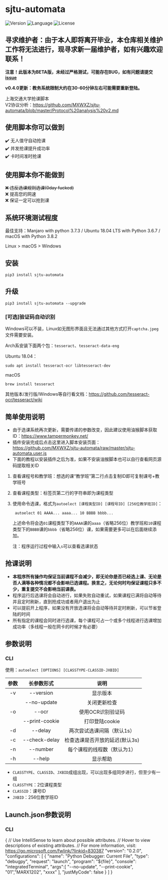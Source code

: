 # sjtu-automata
![Version](https://img.shields.io/badge/Version-0.4.0-blue.svg) ![Language](https://img.shields.io/badge/Language-Python3-red.svg) ![License](https://img.shields.io/badge/License-GPL--3.0-yellow.svg)
## 寻求维护者：由于本人即将离开毕业，本仓库相关维护工作将无法进行，现寻求新一届维护者，如有兴趣欢迎联系！

**注意！此版本为BETA版，未经过严格测试，可能存在BUG，如有问题请提交[issue](https://github.com/MXWXZ/AutoElect/issues)**

**v0.4.0更新：教务系统限制大约在30-60分钟左右可能需要重新登陆。**

上海交通大学抢课脚本\
V2协议分析：<https://github.com/MXWXZ/sjtu-automata/blob/master/Protocol%20analysis%20v2.md>

## 使用脚本你可以做到
:heavy_check_mark: 无人值守自动抢课\
:heavy_check_mark: 并发抢课提升成功率\
:heavy_check_mark: 卡时间准时抢课

## 使用脚本你不能做到
~~:x: 违反选课规则选课(0day fucked)~~\
:x: 提高您的网速\
:x: 保证一定可以抢到课

## 系统环境测试程度
最佳支持：Manjaro with python 3.7.3 / Ubuntu 18.04 LTS with Python 3.6.7 / macOS with Python 3.8.2

Linux > macOS > Windows

## 安装
    
    pip3 install sjtu-automata

## 升级

    pip3 install sjtu-automata --upgrade

### [可选]验证码自动识别
Windows可以不装，Linux如无图形界面且无法通过其他方式打开`captcha.jpeg`文件需要安装。

Arch系安装下面两个包：`tesseract`、`tesseract-data-eng`

Ubuntu 18.04：

    sudo apt install tesseract-ocr libtesseract-dev
    
macOS

    brew install tesseract

其他版本/发行版/Windows等自行看文档：https://github.com/tesseract-ocr/tesseract/wiki
    
## 简单使用说明
- 由于选课系统再次更新，需要传递的参数改变，因此建议使用油猴脚本获取ID：https://www.tampermonkey.net/
- 插件安装完成后点击这里进入脚本安装页面：https://github.com/MXWXZ/sjtu-automata/raw/master/sjtu-automata.user.js
- 下面的教程以安装插件之后为准，如果不安装油猴脚本也可以自行查看网页源码提取相关ID

1. 查看课程号和教学班：想选的课“教学班”第二行点击复制ID即可复制课号+教学班号
2. 查看课程类型：标签页第二行的字符串即为课程类型
3. 使用命令选课，格式为`autoelect [课程类型ID] [课程号ID] [256位教学班ID]`：

        autoelect 01 AAAA... aaaa... 10 BBBB bbbb...

    上述命令将会选`01`课程类型下的`AAAA`课的`aaaa`（省略256位）教学班和`10`课程类型下的`BBBB`课的`bbbb`（省略256位）课，如果需要更多可以在后面继续添加。

    注：程序运行过程中输入`s`可以查看选课状态

## 抢课说明
- **本程序所有操作均保证当前课程不会减少，即无论你是否已经选上课、无论是否人满等各种情况都不会影响已选课程。换言之，无论何时均保证课程只多不少，重复提交不会影响当前课表。**
- 程序运行后选课将会自动进行，如果失败自动重试，如果课程已满将自动等待并且定时刷新，直到抢成功或者用户退出为止
- 可以提前开上程序，如果没有开放选课将会自动等待并定时刷新，可以节省登陆的时间
- 所有指定的课程会同时进行选课，每个课程可占一个或多个线程进行选课增加成功率（多线程一般在网卡的时候才有必要）

## 参数说明
### CLI
使用：`autoelect [OPTIONS] [CLASSTYPE-CLASSID-JXBID]`

| 参数  |   长参数形式   |              说明              |
| :---: | :------------: | :----------------------------: |
|  -v   |   --version    |            显示版本            |
|       |  --no-update   |          关闭更新检查          |
|  -o   |     --ocr      |       使用OCR识别验证码        |
|       | --print-cookie |         打印登陆cookie         |
|  -d   |    --delay     |   两次尝试选课间隔（默认1s）   |
|  -c   | --check-delay  | 检查选课是否开放的延迟(默认3s) |
|  -n   |    --number    |  每个课程的线程数（默认为1）   |
|  -h   |     --help     |            显示帮助            |

- `CLASSTYPE`、`CLASSID`、`JXBID`成组出现，可以出现多组同步进行，但至少有一组
- `CLASSTYPE`：2位课程类型
- `CLASSID`：课号ID
- `JXBID`：256位教学班ID

## Launch.json参数说明
### CLI
{
    // Use IntelliSense to learn about possible attributes.
    // Hover to view descriptions of existing attributes.
    // For more information, visit: https://go.microsoft.com/fwlink/?linkid=830387
    "version": "0.2.0",
    "configurations": [
        {
            "name": "Python Debugger: Current File",
            "type": "debugpy",
            "request": "launch",
            "program": "${file}",
            "console": "integratedTerminal",
            "args":[
                "--no-update",
                "--print-cookie",
                "01","MARX1202",
                "xxxx"
            ],
            "justMyCode": false
        }
    ]
}